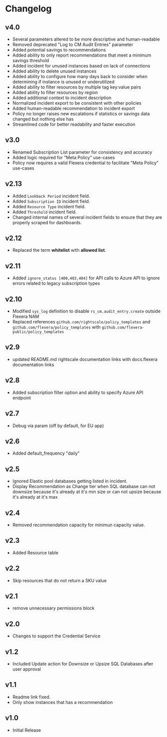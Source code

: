 # Changelog

## v4.0

- Several parameters altered to be more descriptive and human-readable
- Removed deprecated "Log to CM Audit Entries" parameter
- Added potential savings to recommendations
- Added ability to only report recommendations that meet a minimum savings threshold
- Added incident for unused instances based on lack of connections
- Added ability to delete unused instances
- Added ability to configure how many days back to consider when determining if instance is unused or underutilized
- Added ability to filter resources by multiple tag key:value pairs
- Added ability to filter resources by region
- Added additional context to incident description
- Normalized incident export to be consistent with other policies
- Added human-readable recommendation to incident export
- Policy no longer raises new escalations if statistics or savings data changed but nothing else has
- Streamlined code for better readability and faster execution

## v3.0

- Renamed Subscription List parameter for consistency and accuracy
- Added logic required for "Meta Policy" use-cases
- Policy now requires a valid Flexera credential to facilitate "Meta Policy" use-cases

## v2.13

- Added `Lookback Period` incident field.
- Added `Subscription ID` incident field.
- Added `Resource Type` incident field.
- Added `Threshold` incident field.
- Changed internal names of several incident fields to ensure that they are properly scraped for dashboards.

## v2.12

- Replaced the term **whitelist** with **allowed list**.

## v2.11

- Added `ignore_status [400,403,404]` for API calls to Azure API to ignore errors related to legacy subscription types

## v2.10

- Modified `sys_log` definition to disable `rs_cm.audit_entry.create` outside Flexera NAM
- Replaced references `github.com/rightscale/policy_templates` and `github.com/flexera/policy_templates` with `github.com/flexera-public/policy_templates`

## v2.9

- updated README.md rightscale documentation links with docs.flexera documentation links

## v2.8

- Added subscription filter option and ability to specify Azure API endpoint

## v2.7

- Debug via param (off by default, for EU app)

## v2.6

- Added default_frequency "daily"

## v2.5

- Ignored Elastic pool databases getting listed in incident.
- Display Recommendation as Change tier when SQL database can not downsize because it's already at it's min size or can not upsize because it's already at it's max

## v2.4

- Removed recommendation capacity for minimun capacity value.

## v2.3

- Added Resource table

## v2.2

- Skip resources that do not return a SKU value

## v2.1

- remove unnecessary permissions block

## v2.0

- Changes to support the Credential Service

## v1.2

- Included Update action for Downsize or Upsize SQL Databases after user approval

## v1.1

- Readme link fixed.
- Only show instances that has a recommendation

## v1.0

- Initial Release
